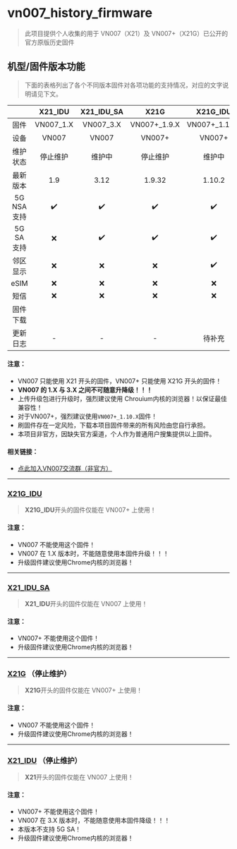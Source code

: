 # vn007_history_firmware

> 此项目提供个人收集的用于 VN007（X21）及 VN007+（X21G）已公开的官方原版历史固件

## 机型/固件版本功能

> 下面的表格列出了各个不同版本固件对各项功能的支持情况，对应的文字说明请见下文。

|             |      X21_IDU       |     X21_IDU_SA     |        X21G        |      X21G_IDU      |
| :---------: | :----------------: | :----------------: | :----------------: | :----------------: |
|    固件     |     VN007_1.X      |     VN007_3.X      |    VN007+_1.9.X    |   VN007+_1.10.X    |
|    设备     |       VN007        |       VN007        |       VN007+       |       VN007+       |
|  维护状态   |      停止维护      |       维护中       |      停止维护      |       维护中       |
|  最新版本   |        1.9         |        3.12        |       1.9.32       |       1.10.2       |
| 5G NSA 支持 | :heavy_check_mark: | :heavy_check_mark: | :heavy_check_mark: | :heavy_check_mark: |
| 5G SA 支持  |        :x:         | :heavy_check_mark: | :heavy_check_mark: | :heavy_check_mark: |
|  邻区显示   |        :x:         |        :x:         |        :x:         | :heavy_check_mark: |
|    eSIM     |        :x:         |        :x:         |        :x:         |        :x:         |
|    短信     |        :x:         |        :x:         |        :x:         |        :x:         |
|  固件下载   |                    |                    |                    |                    |
|  更新日志   |         -          |         -          |         -          |       待补充       |

#### 注意：

* VN007 只能使用 X21 开头的固件，VN007+ 只能使用 X21G 开头的固件！
* **VN007 的 1.X 与 3.X 之间不可随意升降级！！！**
* 上传升级包进行升级时，强烈建议使用 Chrouium内核的浏览器！以保证最佳兼容性！
* 对于VN007+，强烈建议使用`VN007+_1.10.X`固件！
* 刷固件存在一定风险，下载本项目固件带来的所有风险由您自行承担。
* 本项目非官方，因缺失官方渠道，个人作为普通用户搜集提供以上固件。

#### 相关链接：

* [点此加入VN007交流群（非官方）](https://jq.qq.com/?_wv=1027&k=cImqaVFr)

----

### [X21G_IDU](https://github.com/TardisLX/vn007_history_firmware/tree/master/X21G_IDU)

> **X21G_IDU**开头的固件仅能在 VN007+ 上使用！

#### 注意：

* VN007 不能使用这个固件！
* VN007 在 1.X 版本时，不能随意使用本固件升级！！！
* 升级固件建议使用Chrome内核的浏览器！

----

### [X21_IDU_SA](https://github.com/TardisLX/vn007_history_firmware/tree/master/X21_IDU_SA)

> **X21_IDU**开头的固件仅能在 VN007 上使用！

#### 注意：

* VN007+ 不能使用这个固件！
* 升级固件建议使用Chrome内核的浏览器！

----

### [X21G](https://github.com/TardisLX/vn007_history_firmware/tree/master/X21G) （停止维护）

> **X21G**开头的固件仅能在 VN007+ 上使用！

#### 注意：

* VN007 不能使用这个固件！
* 升级固件建议使用Chrome内核的浏览器！

----

### [X21_IDU](https://github.com/TardisLX/vn007_history_firmware/tree/master/X21_IDU) （停止维护）

> **X21**开头的固件仅能在 VN007 上使用！

#### 注意：

* VN007+ 不能使用这个固件！
* VN007 在 3.X 版本时，不能随意使用本固件降级！！！
* 本版本不支持 5G SA！
* 升级固件建议使用Chrome内核的浏览器！
